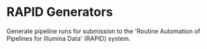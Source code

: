 # RAPID Generators

Generate pipeline runs for submission to the 'Routine Automation of Pipelines for Illumina Data' (RAPID) system.
